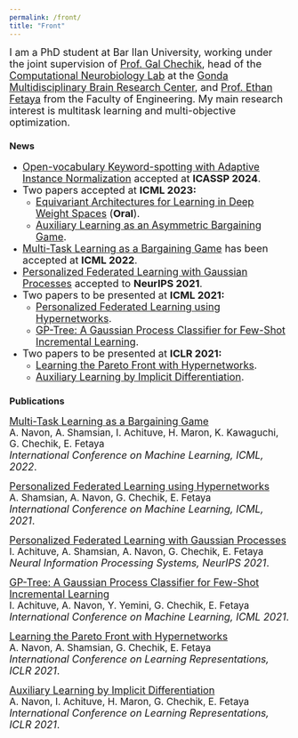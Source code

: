 ```yaml
---
permalink: /front/
title: "Front"
---
```


<span style="font-size:18px;">I am a PhD student at Bar Ilan University, working under the joint supervision of <a href="https://chechiklab.biu.ac.il/~gal/"> Prof. Gal Chechik</a>, head of the <a href="http://chechiklab.biu.ac.il/"> Computational Neurobiology Lab</a> at the <a href="http://www.gondabrain.biu.ac.il/">Gonda Multidisciplinary Brain Research Center</a>, and <a href="http://www.eng.biu.ac.il/fetayae/"> Prof. Ethan Fetaya</a> from the Faculty of Engineering. My main research interest is multitask learning and multi-objective optimization.</span>

### News

- <span style="font-size:18px;">[Open-vocabulary Keyword-spotting with Adaptive Instance Normalization](https://arxiv.org/abs/2301.13501) accepted at **ICASSP 2024**.</span>
- <span style="font-size:18px;">Two papers accepted at **ICML 2023:**</span>
  - <span style="font-size:18px;">[Equivariant Architectures for Learning in Deep Weight Spaces](https://arxiv.org/abs/2301.12780) (**Oral**).</span>
  - <span style="font-size:18px;">[Auxiliary Learning as an Asymmetric Bargaining Game](https://arxiv.org/abs/2301.13501).</span>
- <span style="font-size:18px;">[Multi-Task Learning as a Bargaining Game](https://arxiv.org/abs/2202.01017) has been accepted at **ICML 2022**.</span>
- <span style="font-size:18px;">[Personalized Federated Learning with Gaussian Processes](https://arxiv.org/abs/2106.15482) accepted to **NeurIPS 2021**.</span>
- <span style="font-size:18px;">Two papers to be presented at **ICML 2021:**</span>
    - <span style="font-size:18px;">[Personalized Federated Learning using Hypernetworks](https://avivsham.github.io/pfedhn/).</span>
    - <span style="font-size:18px;">[GP-Tree: A Gaussian Process Classifier for Few-Shot Incremental Learning](https://arxiv.org/abs/2102.07868).</span>
- <span style="font-size:18px;">Two papers to be presented at **ICLR 2021:**</span>
    - <span style="font-size:18px;">[Learning the Pareto Front with Hypernetworks](https://avivnavon.github.io/ParetoHN/).</span>
    - <span style="font-size:18px;">[Auxiliary Learning by Implicit Differentiation](https://avivnavon.github.io/AuxiLearn/).</span>

### Publications


<span style="font-size:18px;">[Multi-Task Learning as a Bargaining Game](https://arxiv.org/abs/2202.01017)</span><br>
<span style="font-size:17px;"> A. Navon, A. Shamsian, I. Achituve, H. Maron, K. Kawaguchi, G. Chechik, E. Fetaya </span><br>
<span style="font-size:18px;"> _International Conference on Machine Learning, ICML, 2022_.</span><br>
<!-- --- -->
<span style="font-size:18px;">[Personalized Federated Learning using Hypernetworks](https://arxiv.org/abs/2103.04628)</span><br>
<span style="font-size:17px;"> A. Shamsian, A. Navon, G. Chechik, E. Fetaya </span><br>
<span style="font-size:18px;"> _International Conference on Machine Learning, ICML, 2021_.</span><br>
<!-- --- -->
<span style="font-size:18px;">[Personalized Federated Learning with Gaussian Processes](https://arxiv.org/abs/2106.15482)</span><br>
<span style="font-size:17px;">I. Achituve, A. Shamsian, A. Navon, G. Chechik, E. Fetaya </span><br>
<span style="font-size:18px;">_Neural Information Processing Systems, NeurIPS 2021_.</span><br>
<!-- --- -->
<span style="font-size:18px;">[GP-Tree: A Gaussian Process Classifier for Few-Shot Incremental Learning](https://arxiv.org/abs/2102.07868)</span><br>
<span style="font-size:17px;">I. Achituve, A. Navon, Y. Yemini, G. Chechik, E. Fetaya </span><br>
<span style="font-size:18px;">_International Conference on Machine Learning, ICML 2021_.</span><br>
<!-- --- -->
<span style="font-size:18px;">[Learning the Pareto Front with Hypernetworks](https://arxiv.org/abs/2010.04104)</span><br>
<span style="font-size:17px;">A. Navon, A. Shamsian, G. Chechik, E. Fetaya </span><br>
<span style="font-size:18px;">_International Conference on Learning Representations, ICLR 2021_.</span><br>
<!-- --- -->
<span style="font-size:18px;">[Auxiliary Learning by Implicit Differentiation](https://arxiv.org/abs/2007.02693)</span><br>
<span style="font-size:17px;">A. Navon, I. Achituve, H. Maron, G. Chechik, E. Fetaya </span><br>
<span style="font-size:18px;">_International Conference on Learning Representations, ICLR 2021_.</span><br>
